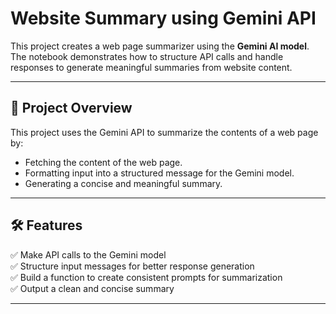 # Website Summary using Gemini API

This project creates a web page summarizer using the **Gemini AI model**. The notebook demonstrates how to structure API calls and handle responses to generate meaningful summaries from website content.

---

## 🚀 **Project Overview**
This project uses the Gemini API to summarize the contents of a web page by:
- Fetching the content of the web page.
- Formatting input into a structured message for the Gemini model.
- Generating a concise and meaningful summary.

---

## 🛠️ **Features**
✅ Make API calls to the Gemini model  
✅ Structure input messages for better response generation  
✅ Build a function to create consistent prompts for summarization  
✅ Output a clean and concise summary  

---




